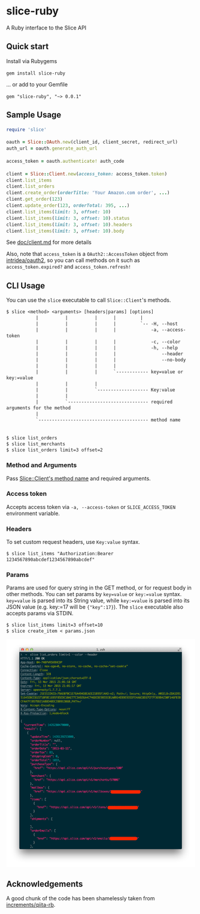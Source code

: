 # slice-ruby

A Ruby interface to the Slice API

## Quick start

Install via Rubygems

`gem install slice-ruby`

... or add to your Gemfile

`gem "slice-ruby", "~> 0.0.1"`

## Sample Usage

```ruby
require 'slice'

oauth = Slice::OAuth.new(client_id, client_secret, redirect_url)
auth_url = oauth.generate_auth_url

access_token = oauth.authenticate! auth_code

client = Slice::Client.new(access_token: access_token.token)
client.list_items
client.list_orders
client.create_order(orderTitle: 'Your Amazon.com order', ...)
client.get_order(123)
client.update_order(123, orderTotal: 395, ...)
client.list_items(limit: 3, offset: 10)
client.list_items(limit: 3, offset: 10).status
client.list_items(limit: 3, offset: 10).headers
client.list_items(limit: 3, offset: 10).body
```

See [doc/client.md](doc/client.md) for more details

Also, note that `access_token` is a `OAuth2::AccessToken` object from [intridea/oauth2](https://github.com/intridea/oauth2), so you can call methods on it such as `access_token.expired?` and `access_token.refresh!`

## CLI Usage

You can use the `slice` executable to call `Slice::Client`'s methods.

```
$ slice <method> <arguments> [headers|params] [options]
           |          |          |      |         |
           |          |          |      |         `-- -H, --host
           |          |          |      |             -a, --access-token
           |          |          |      |             -c, --color
           |          |          |      |             -h, --help
           |          |          |      |                 --header
           |          |          |      |                 --no-body
           |          |          |      |
           |          |          |      `------------ key=value or key:=value
           |          |          |
           |          |          `------------------- Key:value
           |          |
           |          `------------------------------ required arguments for the method
           |
           `----------------------------------------- method name


$ slice list_orders
$ slice list_merchants
$ slice list_orders limit=3 offset=2

```

### Method and Arguments

Pass [Slice::Client's method name](doc/client.md) and required arguments.

### Access token

Accepts access token via `-a, --access-token` or `SLICE_ACCESS_TOKEN` environment variable.

### Headers

To set custom request headers, use `Key:value` syntax.

```
$ slice list_items "Authorization:Bearer 1234567890abcdef1234567890abcdef"
```

### Params

Params are used for query string in the GET method, or for request body in other methods.
You can set params by `key=value` or `key:=value` syntax.
`key=value` is parsed into its String value, while `key:=value` is parsed into its JSON value (e.g. key:=17 will be `{"key":17}`).
The `slice` executable also accepts params via STDIN.

```
$ slice list_items limit=3 offset=10
$ slice create_item < params.json
```

![](images/cli.png)

## Acknowledgements

A good chunk of the code has been shamelessly taken from [increments/qiita-rb](https://github.com/increments/qiita-rb).

